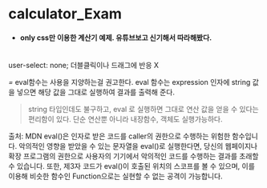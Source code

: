 # calculator_Exam 

+ #### only css만 이용한 계산기 예제. 유튜브보고 신기해서 따라해봤다.


<br>
user-select: none; 더블클릭이나 드래그에 반응 X

<span class="num equal" onclick="document.calc.txt.value = eval(calc.txt.value)"><i>=</i></span>
eval함수는 사용을 지양하는걸 권고한다. 
eval 함수는 expression 인자에 string 값을 넣으면 해당 값을 그대로 실행하여 결과를 출력해 준다.
> string 타입인데도 불구하고, eval 로 실행하면 그대로 연산 값을 얻을 수 있다는 편리함이 있다. 단순 연산뿐 아니라 내장함수, 객체도 실행가능하다.

출처: MDN
eval()은 인자로 받은 코드를 caller의 권한으로 수행하는 위험한 함수입니다. 
악의적인 영향을 받았을 수 있는 문자열을 eval()로 실행한다면, 당신의 웹페이지나 확장 프로그램의 권한으로 사용자의 기기에서 악의적인 코드를 수행하는 결과를 초래할 수 있습니다. 
또한, 제3자 코드가 eval()이 호출된 위치의 스코프를 볼 수 있으며, 이를 이용해 비슷한 함수인 Function으로는 실현할 수 없는 공격이 가능합니다.
